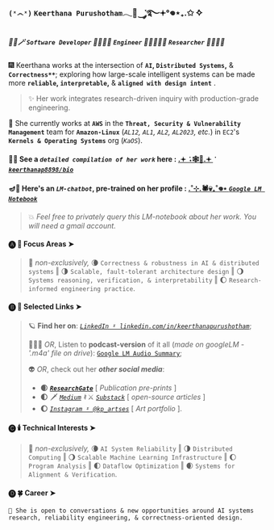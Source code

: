 ### `(ˣ෴ˣ)` `Keerthana Purushotham`𓂃🦇‿་༘࿐𖥔°𖦹⋆₊.✩ ݁݁✧
##### 🧛‍♀️🪄 *`Software Developer`* 🧟🧝🏽‍♀️ *`Engineer`* 🧚🏼‍♀️🧞‍♀️ *`Researcher`* 🧹🧙🏽‍♀️
🎆 Keerthana works at the intersection of **`AI`, `Distributed Systems`,** & **`Correctness**`**; exploring how large-scale intelligent systems can be made more **`reliable`, `interpretable`,** & **`aligned with design intent`** .
> ✨ Her work integrates research-driven inquiry with production-grade engineering.

🎇 She currently works at **`AWS`** in the **`Threat, Security & Vulnerability Management`** team for **`Amazon-Linux`** (*`AL12`, `AL1`, `AL2`, `AL2023`, etc.*) in `EC2`'s **`Kernels & Operating Systems`** org (*`KaOS`*).
#### 🦃🥧 See a ***`detailed compilation of her work`*** here : [.𖥔 ݁ ˖🕸️👻.𖥔 ݁ ***`keerthanap8898/bio`*** ](https://github.com/keerthanap8898/bio#-links)
#### 🪔🧨 Here's an ***`LM-chatbot`***, pre-trained on her profile : [.˚⊹.🕷💀₊˚𖦹⋆ ***`Google LM Notebook`***](https://notebooklm.google.com/notebook/fe2125af-e6e0-4815-8181-041b267e3b8b?artifactId=133e9897-8c8b-4dcf-89e3-a0a0da965655)
> 💥 *Feel free to privately query this LM-notebook about her work. You will need a gmail account.*
#### 🅐 🧌 **Focus Areas** ➤
> 🍁 *non-exclusively,* 🌘 `Correctness & robustness in AI & distributed systems` ‖  🌗 `Scalable, fault-tolerant architecture design` ‖  🌖 `Systems reasoning, verification, & interpretability` ‖  🌔 `Research-informed engineering practice`.
#### 🅑 🎃 **Selected Links** ➤ 
> 🪐 **Find her on**: [*`LinkedIn ˠ linkedin.com/in/keerthanapurushotham`*](https://linkedin.com/in/keerthanapurushotham);
> 
> 👩🏽‍🚀 *OR*, Listen to **podcast-version** of it all (*made on googleLM - '.m4a' file on drive*): [`Google LM Audio Summary`](https://drive.google.com/file/d/1TIv9bmw2HRo9JkZyHOzG4XH6CTmgmjTd/view);
> 
> 👽 *OR*, check out her ***other social media***:
> - **🌒** [***`ResearchGate`***](https://www.researchgate.net/profile/Keerthana-Purushotham) [ *Publication pre-prints* ]
> - **🌓** 🗡️ *[`Medium`](https://medium.com/@keerthanapurushotham)* ***♮*** ⚔️ *[`Substack`](https://substack.com/@keerthanapurushotham)* [ *open-source articles* ]
> - **🌔** [*`Instagram ˠ @kp_artses`*](https://instagram.com/kp_artses) [ *Art portfolio* ].
#### 🅒 🕯️ **Technical Interests** ➤ 
> 🍂 *non-exclusively,* 🌘 `AI System Reliability` ‖   🌗 `Distributed Computing` ‖   🌖 `Scalable Machine Learning Infrastructure` ‖   🌔 `Program Analysis` ‖  🌓 `Dataflow Optimization` ‖   🌒 `Systems for Alignment & Verification`.
#### 🅓 🍀 **Career** ➤
```
💫 She is open to conversations & new opportunities around AI systems research, reliability engineering, & correctness-oriented design.
```

